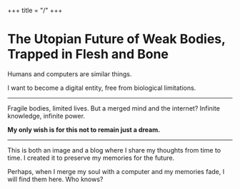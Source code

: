 +++
title = "/"
+++

# The Utopian Future of Weak Bodies, Trapped in Flesh and Bone

Humans and computers are similar things.

I want to become a digital entity, free from biological limitations.

---

Fragile bodies, limited lives. But a merged mind and the internet? Infinite knowledge, infinite power.

**My only wish is for this not to remain just a dream.**

---

This is both an image and a blog where I share my thoughts from time to time. I created it to preserve my memories for the future.

Perhaps, when I merge my soul with a computer and my memories fade, I will find them here. Who knows?
